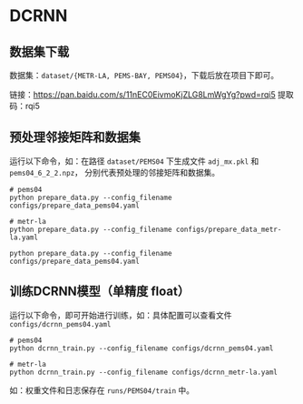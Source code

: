 # DCRNN

## 数据集下载

数据集：`dataset/{METR-LA, PEMS-BAY, PEMS04}`，下载后放在项目下即可。

链接：https://pan.baidu.com/s/11nEC0EivmoKjZLG8LmWgYg?pwd=rqi5 
提取码：rqi5

## 预处理邻接矩阵和数据集

运行以下命令，如：在路径 `dataset/PEMS04` 下生成文件 `adj_mx.pkl` 和 `pems04_6_2_2.npz`，
分别代表预处理的邻接矩阵和数据集。

```shell script
# pems04
python prepare_data.py --config_filename configs/prepare_data_pems04.yaml

# metr-la
python prepare_data.py --config_filename configs/prepare_data_metr-la.yaml
```

`python prepare_data.py --config_filename configs/prepare_data_pems04.yaml`

## 训练DCRNN模型（单精度 float）

运行以下命令，即可开始进行训练，如：具体配置可以查看文件 `configs/dcrnn_pems04.yaml`

```shell script
# pems04
python dcrnn_train.py --config_filename configs/dcrnn_pems04.yaml

# metr-la
python dcrnn_train.py --config_filename configs/dcrnn_metr-la.yaml
```

如：权重文件和日志保存在 `runs/PEMS04/train` 中。
